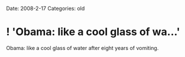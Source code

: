 Date: 2008-2-17
Categories: old

# ! 'Obama: like a cool glass of wa...'

Obama: like a cool glass of water after eight years of vomiting.
